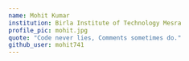```yaml
---
name: Mohit Kumar
institution: Birla Institute of Technology Mesra
profile_pic: mohit.jpg
quote: "Code never lies, Comments sometimes do."
github_user: mohit741
---
```

